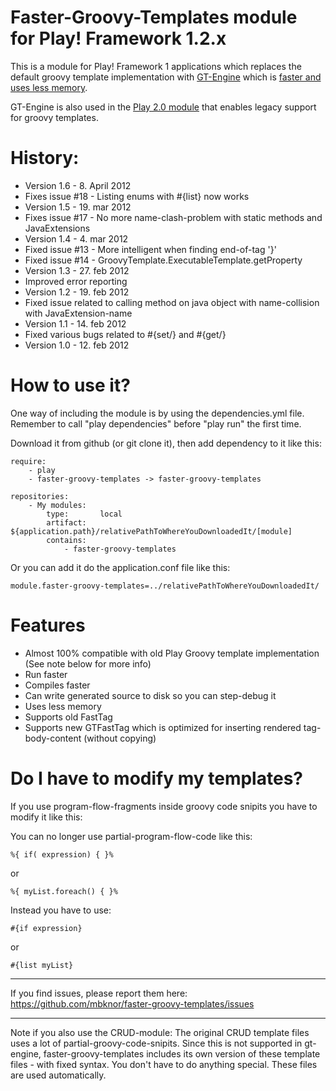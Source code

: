 Faster-Groovy-Templates module for Play! Framework 1.2.x
=====================

This is a module for Play! Framework 1 applications which replaces the default groovy template implementation with [GT-Engine](https://github.com/mbknor/gt-engine) which is [faster and uses less memory](http://kjetland.com/blog/2011/11/playframework-new-faster-groovy-template-engine/).

GT-Engine is also used in the [Play 2.0 module](https://github.com/mbknor/gt-engine-play2) that enables legacy support for groovy templates.

History:
=============

 * Version 1.6 - 8. April 2012
  * Fixes issue #18 - Listing enums with #{list} now works
 * Version 1.5 - 19. mar 2012
  * Fixes issue #17 - No more name-clash-problem with static methods and JavaExtensions
 * Version 1.4 - 4. mar 2012
  * Fixed issue #13 - More intelligent when finding end-of-tag '}'
  * Fixed issue #14 - GroovyTemplate.ExecutableTemplate.getProperty
 * Version 1.3 - 27. feb 2012
  * Improved error reporting 
 * Version 1.2 - 19. feb 2012
  * Fixed issue related to calling method on java object with name-collision with JavaExtension-name
 * Version 1.1 - 14. feb 2012
  * Fixed various bugs related to #{set/} and #{get/}
 * Version 1.0 - 12. feb 2012

How to use it?
============

One way of including the module is by using the dependencies.yml file. Remember to call "play dependencies" before "play run" the first time.

Download it from github (or git clone it), then add dependency to it like this:

	require:
    	- play
    	- faster-groovy-templates -> faster-groovy-templates
	
	repositories:
    	- My modules:
        	type:       local
        	artifact:   ${application.path}/relativePathToWhereYouDownloadedIt/[module]
        	contains:
            	- faster-groovy-templates

Or you can add it do the application.conf file like this:

	module.faster-groovy-templates=../relativePathToWhereYouDownloadedIt/


Features
==========
 * Almost 100% compatible with old Play Groovy template implementation (See note below for more info)
 * Run faster
 * Compiles faster
 * Can write generated source to disk so you can step-debug it
 * Uses less memory
 * Supports old FastTag
 * Supports new GTFastTag which is optimized for inserting rendered tag-body-content (without copying)

Do I have to modify my templates?
==========

If you use program-flow-fragments inside groovy code snipits you have to modify it like this:

You can no longer use partial-program-flow-code like this:

	%{ if( expression) { }%
or

	%{ myList.foreach() { }%

Instead you have to use:
	
	#{if expression}
	
or

	#{list myList}

----------------

If you find issues, please report them here: https://github.com/mbknor/faster-groovy-templates/issues

---------------

Note if you also use the CRUD-module: The original CRUD template files uses a lot of partial-groovy-code-snipits. Since this is not supported in gt-engine, faster-groovy-templates includes its own version of these template files - with fixed syntax. You don't have to do anything special. These files are used automatically.

